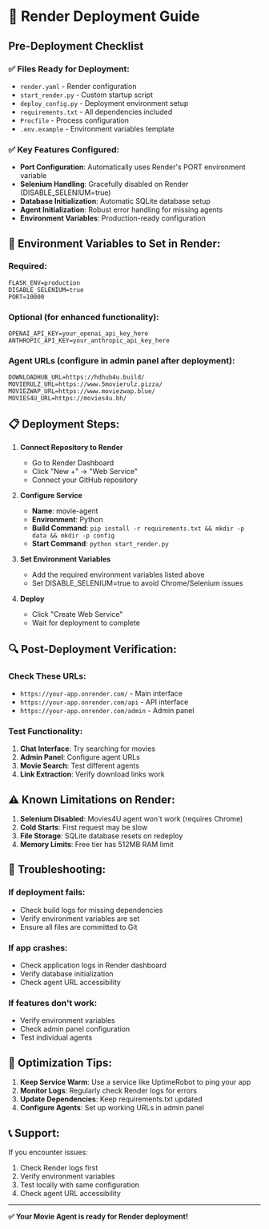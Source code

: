 # 🚀 Render Deployment Guide

## Pre-Deployment Checklist

### ✅ **Files Ready for Deployment:**
- `render.yaml` - Render configuration
- `start_render.py` - Custom startup script
- `deploy_config.py` - Deployment environment setup
- `requirements.txt` - All dependencies included
- `Procfile` - Process configuration
- `.env.example` - Environment variables template

### ✅ **Key Features Configured:**
- **Port Configuration**: Automatically uses Render's PORT environment variable
- **Selenium Handling**: Gracefully disabled on Render (DISABLE_SELENIUM=true)
- **Database Initialization**: Automatic SQLite database setup
- **Agent Initialization**: Robust error handling for missing agents
- **Environment Variables**: Production-ready configuration

## 🔧 **Environment Variables to Set in Render:**

### **Required:**
```
FLASK_ENV=production
DISABLE_SELENIUM=true
PORT=10000
```

### **Optional (for enhanced functionality):**
```
OPENAI_API_KEY=your_openai_api_key_here
ANTHROPIC_API_KEY=your_anthropic_api_key_here
```

### **Agent URLs (configure in admin panel after deployment):**
```
DOWNLOADHUB_URL=https://hdhub4u.build/
MOVIERULZ_URL=https://www.5movierulz.pizza/
MOVIEZWAP_URL=https://www.moviezwap.blue/
MOVIES4U_URL=https://movies4u.bh/
```

## 📋 **Deployment Steps:**

1. **Connect Repository to Render**
   - Go to Render Dashboard
   - Click "New +" → "Web Service"
   - Connect your GitHub repository

2. **Configure Service**
   - **Name**: movie-agent
   - **Environment**: Python
   - **Build Command**: `pip install -r requirements.txt && mkdir -p data && mkdir -p config`
   - **Start Command**: `python start_render.py`

3. **Set Environment Variables**
   - Add the required environment variables listed above
   - Set DISABLE_SELENIUM=true to avoid Chrome/Selenium issues

4. **Deploy**
   - Click "Create Web Service"
   - Wait for deployment to complete

## 🔍 **Post-Deployment Verification:**

### **Check These URLs:**
- `https://your-app.onrender.com/` - Main interface
- `https://your-app.onrender.com/api` - API interface
- `https://your-app.onrender.com/admin` - Admin panel

### **Test Functionality:**
1. **Chat Interface**: Try searching for movies
2. **Admin Panel**: Configure agent URLs
3. **Movie Search**: Test different agents
4. **Link Extraction**: Verify download links work

## ⚠️ **Known Limitations on Render:**

1. **Selenium Disabled**: Movies4U agent won't work (requires Chrome)
2. **Cold Starts**: First request may be slow
3. **File Storage**: SQLite database resets on redeploy
4. **Memory Limits**: Free tier has 512MB RAM limit

## 🐛 **Troubleshooting:**

### **If deployment fails:**
- Check build logs for missing dependencies
- Verify environment variables are set
- Ensure all files are committed to Git

### **If app crashes:**
- Check application logs in Render dashboard
- Verify database initialization
- Check agent URL accessibility

### **If features don't work:**
- Verify environment variables
- Check admin panel configuration
- Test individual agents

## 🎯 **Optimization Tips:**

1. **Keep Service Warm**: Use a service like UptimeRobot to ping your app
2. **Monitor Logs**: Regularly check Render logs for errors
3. **Update Dependencies**: Keep requirements.txt updated
4. **Configure Agents**: Set up working URLs in admin panel

## 📞 **Support:**

If you encounter issues:
1. Check Render logs first
2. Verify environment variables
3. Test locally with same configuration
4. Check agent URL accessibility

---

**✅ Your Movie Agent is ready for Render deployment!**